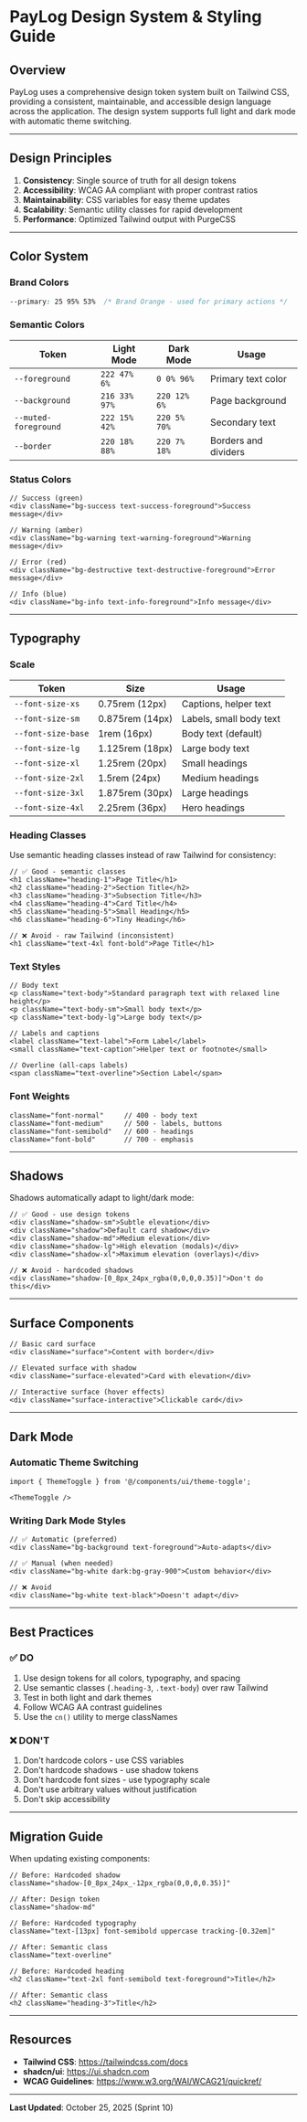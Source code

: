 # PayLog Design System & Styling Guide

## Overview

PayLog uses a comprehensive design token system built on Tailwind CSS, providing a consistent, maintainable, and accessible design language across the application. The design system supports full light and dark mode with automatic theme switching.

---

## Design Principles

1. **Consistency**: Single source of truth for all design tokens
2. **Accessibility**: WCAG AA compliant with proper contrast ratios
3. **Maintainability**: CSS variables for easy theme updates
4. **Scalability**: Semantic utility classes for rapid development
5. **Performance**: Optimized Tailwind output with PurgeCSS

---

## Color System

### Brand Colors

```css
--primary: 25 95% 53%  /* Brand Orange - used for primary actions */
```

### Semantic Colors

| Token | Light Mode | Dark Mode | Usage |
|-------|------------|-----------|-------|
| `--foreground` | `222 47% 6%` | `0 0% 96%` | Primary text color |
| `--background` | `216 33% 97%` | `220 12% 6%` | Page background |
| `--muted-foreground` | `222 15% 42%` | `220 5% 70%` | Secondary text |
| `--border` | `220 18% 88%` | `220 7% 18%` | Borders and dividers |

### Status Colors

```tsx
// Success (green)
<div className="bg-success text-success-foreground">Success message</div>

// Warning (amber)
<div className="bg-warning text-warning-foreground">Warning message</div>

// Error (red)
<div className="bg-destructive text-destructive-foreground">Error message</div>

// Info (blue)
<div className="bg-info text-info-foreground">Info message</div>
```

---

## Typography

### Scale

| Token | Size | Usage |
|-------|------|-------|
| `--font-size-xs` | 0.75rem (12px) | Captions, helper text |
| `--font-size-sm` | 0.875rem (14px) | Labels, small body text |
| `--font-size-base` | 1rem (16px) | Body text (default) |
| `--font-size-lg` | 1.125rem (18px) | Large body text |
| `--font-size-xl` | 1.25rem (20px) | Small headings |
| `--font-size-2xl` | 1.5rem (24px) | Medium headings |
| `--font-size-3xl` | 1.875rem (30px) | Large headings |
| `--font-size-4xl` | 2.25rem (36px) | Hero headings |

### Heading Classes

Use semantic heading classes instead of raw Tailwind for consistency:

```tsx
// ✅ Good - semantic classes
<h1 className="heading-1">Page Title</h1>
<h2 className="heading-2">Section Title</h2>
<h3 className="heading-3">Subsection Title</h3>
<h4 className="heading-4">Card Title</h4>
<h5 className="heading-5">Small Heading</h5>
<h6 className="heading-6">Tiny Heading</h6>

// ❌ Avoid - raw Tailwind (inconsistent)
<h1 className="text-4xl font-bold">Page Title</h1>
```

### Text Styles

```tsx
// Body text
<p className="text-body">Standard paragraph text with relaxed line height</p>
<p className="text-body-sm">Small body text</p>
<p className="text-body-lg">Large body text</p>

// Labels and captions
<label className="text-label">Form Label</label>
<small className="text-caption">Helper text or footnote</small>

// Overline (all-caps labels)
<span className="text-overline">Section Label</span>
```

### Font Weights

```tsx
className="font-normal"     // 400 - body text
className="font-medium"     // 500 - labels, buttons
className="font-semibold"   // 600 - headings
className="font-bold"       // 700 - emphasis
```

---

## Shadows

Shadows automatically adapt to light/dark mode:

```tsx
// ✅ Good - use design tokens
<div className="shadow-sm">Subtle elevation</div>
<div className="shadow">Default card shadow</div>
<div className="shadow-md">Medium elevation</div>
<div className="shadow-lg">High elevation (modals)</div>
<div className="shadow-xl">Maximum elevation (overlays)</div>

// ❌ Avoid - hardcoded shadows
<div className="shadow-[0_8px_24px_rgba(0,0,0,0.35)]">Don't do this</div>
```

---

## Surface Components

```tsx
// Basic card surface
<div className="surface">Content with border</div>

// Elevated surface with shadow
<div className="surface-elevated">Card with elevation</div>

// Interactive surface (hover effects)
<div className="surface-interactive">Clickable card</div>
```

---

## Dark Mode

### Automatic Theme Switching

```tsx
import { ThemeToggle } from '@/components/ui/theme-toggle';

<ThemeToggle />
```

### Writing Dark Mode Styles

```tsx
// ✅ Automatic (preferred)
<div className="bg-background text-foreground">Auto-adapts</div>

// ✅ Manual (when needed)
<div className="bg-white dark:bg-gray-900">Custom behavior</div>

// ❌ Avoid
<div className="bg-white text-black">Doesn't adapt</div>
```

---

## Best Practices

### ✅ DO

1. Use design tokens for all colors, typography, and spacing
2. Use semantic classes (`.heading-3`, `.text-body`) over raw Tailwind
3. Test in both light and dark themes
4. Follow WCAG AA contrast guidelines
5. Use the `cn()` utility to merge classNames

### ❌ DON'T

1. Don't hardcode colors - use CSS variables
2. Don't hardcode shadows - use shadow tokens
3. Don't hardcode font sizes - use typography scale
4. Don't use arbitrary values without justification
5. Don't skip accessibility

---

## Migration Guide

When updating existing components:

```tsx
// Before: Hardcoded shadow
className="shadow-[0_8px_24px_-12px_rgba(0,0,0,0.35)]"

// After: Design token
className="shadow-md"

// Before: Hardcoded typography
className="text-[13px] font-semibold uppercase tracking-[0.32em]"

// After: Semantic class
className="text-overline"

// Before: Hardcoded heading
<h2 className="text-2xl font-semibold text-foreground">Title</h2>

// After: Semantic class
<h2 className="heading-3">Title</h2>
```

---

## Resources

- **Tailwind CSS**: https://tailwindcss.com/docs
- **shadcn/ui**: https://ui.shadcn.com
- **WCAG Guidelines**: https://www.w3.org/WAI/WCAG21/quickref/

---

**Last Updated**: October 25, 2025 (Sprint 10)
